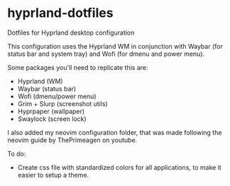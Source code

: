 # hyprland-dotfiles
Dotfiles for Hyprland desktop configuration

This configuration uses the Hyprland WM in conjunction with Waybar (for status bar and system tray) and Wofi (for dmenu and power menu).

Some packages you'll need to replicate this are:
- Hyprland (WM)
- Waybar (status bar)
- Wofi (dmenu/power menu)
- Grim + Slurp (screenshot utils)
- Hyprpaper (wallpaper)
- Swaylock (screen lock)

I also added my neovim configuration folder, that was made following the neovim guide by ThePrimeagen on youtube.

To do:
- Create css file with standardized colors for all applications, to make it easier to setup a theme.

